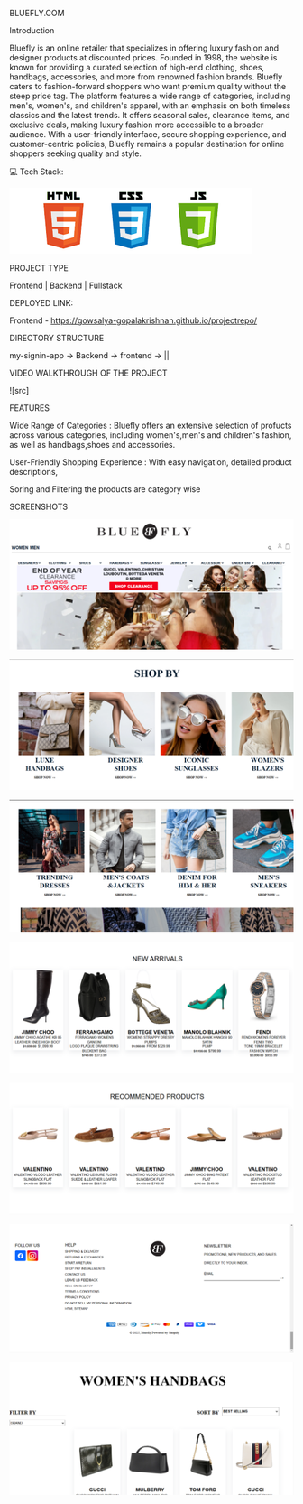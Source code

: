 BLUEFLY.COM

Introduction

Bluefly is an online retailer that specializes in offering luxury fashion and designer 
products at discounted prices. Founded in 1998, the website is known for providing a 
curated selection of high-end clothing, shoes, handbags, accessories, and more from 
renowned fashion brands. Bluefly caters to fashion-forward shoppers who want premium 
quality without the steep price tag. The platform features a wide range of categories, 
including men's, women's, and children's apparel, with an emphasis on both timeless 
classics and the latest trends. It offers seasonal sales, clearance items, and exclusive 
deals, making luxury fashion more accessible to a broader audience. With a user-friendly 
interface, secure shopping experience, and customer-centric policies, 
Bluefly remains a popular destination for online shoppers seeking quality and style.

💻 Tech Stack:

![src](./assets/html,css,js%20img.png)


PROJECT TYPE

Frontend | Backend | Fullstack

DEPLOYED LINK:

Frontend - https://gowsalya-gopalakrishnan.github.io/projectrepo/


DIRECTORY STRUCTURE

my-signin-app -> Backend -> frontend -> ||

VIDEO WALKTHROUGH OF THE PROJECT 

![src]

FEATURES 

Wide Range of Categories : Bluefly offers an extensive selection of profucts across various categories, including women's,men's and children's fashion, as well as handbags,shoes and accessories.

User-Friendly Shopping Experience : With easy navigation, detailed product descriptions, 

Soring and Filtering the products are category wise

SCREENSHOTS 

![frontpage](./assets/frontend%20page.png)

![shopby](./assets/shop%20by1.png)

![shopby](./assets/shop%20bt%202.png)

![newarrivals](./assets/new%20arrivial.png)

![recommend](./assets/reccom%202.png)

![footer](./assets/foo.png)

![productsonlyone](./assets/handbag%20product1.png)


